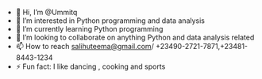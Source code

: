- 👋 Hi, I’m @Ummitq
- 👀 I’m interested in Python programming and data analysis 
- 🌱 I’m currently learning Python programming 
- 💞️ I’m looking to collaborate on anything Python and data analysis related
- 📫 How to reach salihuteema@gmail.com/ +23490-2721-7871,+23481-8443-1234
- ⚡ Fun fact: I like dancing , cooking and sports 

<!---
Ummitq/Ummitq is a ✨ special ✨ repository because its `README.md` (this file) appears on your GitHub profile.
You can click the Preview link to take a look at your changes.
--->
